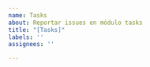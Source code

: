 ```yaml
---
name: Tasks
about: Reportar issues en módulo tasks
title: "[Tasks]"
labels: ''
assignees: ''

---
```



